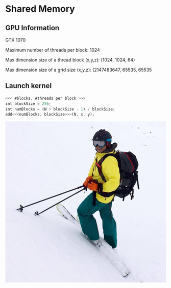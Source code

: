 # Shared Memory

## GPU Information
GTX 1070

Maximum number of threads per block: 1024

Max dimension size of a thread block (x,y,z): (1024, 1024, 64)

Max dimension size of a grid size    (x,y,z): (2147483647, 65535, 65535

## Launch kernel
```javascript
<<< #blocks, #threads per block >>>
int blockSize = 256;
int numBlocks = (N + blockSize - 1) / blockSize;
add<<<numBlocks, blockSize>>>(N, x, y);
```

![alt text](highres_255807524.jpeg)

